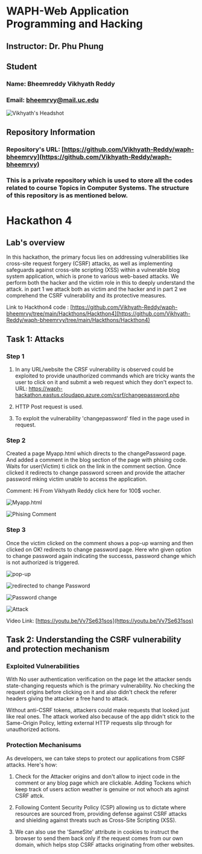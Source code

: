 # WAPH-Web Application Programming and Hacking

## Instructor: Dr. Phu Phung

## Student

### Name: Bheemreddy Vikhyath Reddy
### Email: bheemrvy@mail.uc.edu

![Vikhyath's Headshot](images/fig1.jpg)

## Repository Information
### Repository's URL: [https://github.com/Vikhyath-Reddy/waph-bheemrvy](https://github.com/Vikhyath-Reddy/waph-bheemrvy)
### This is a private repository which is used to store all the codes related to course Topics in Computer Systems. The structure of this repository is as mentioned below.

# Hackathon 4 

## Lab's overview

In this hackathon, the primary focus lies on addressing vulnerabilities like cross-site request forgery (CSRF) attacks, as well as implementing safeguards against cross-site scripting (XSS) within a vulnerable blog system application, which is prone to various web-based attacks. We perform both the hacker and the victim role in this to deeply understand the attack. in part 1 we attack both as victim and the hacker and in part 2 we comprehend the CSRF vulnerability and its protective measures.

Link to Hackthon4 code : [https://github.com/Vikhyath-Reddy/waph-bheemrvy/tree/main/Hackthons/Hackthon4](https://github.com/Vikhyath-Reddy/waph-bheemrvy/tree/main/Hackthons/Hackthon4)

## Task 1: Attacks

### Step 1 

1) In any URL/website the CRSF vulnerability is observed could be exploited to provide unauthorized commands which are tricky wants the user to click on it and submit a web request which they don't expect to.
URL: https://waph-hackathon.eastus.cloudapp.azure.com/csrf/changepassword.php

2) HTTP Post request is used.

3) To exploit the vulnerability 'changepassword' filed in the page used in request.

### Step 2

Created a page Myapp.html which directs to the changePassword page. And added a comment in the blog section of the page with phising code. Waits for user(Victim) ti click on the link in the comment section. Once clicked it redirects to change password screen and provide the attacher password mking victim unable to access the application.

Comment: Hi From Vikhyath Reddy <a onclick="windows.location='http://localhost/Myapp.html'">click here for 100$ vocher.</a>

![Myapp.html](images/figure1.jpeg) 

![Phising Comment](images/figure2.jpeg) 

### Step 3

Once the victim clicked on the comment shows a pop-up warning and then clicked on OK! redirects to change password page. Here whn given option to change password again indicating the successs, password change which is not authorized is triggered.

![pop-up](images/figure3.jpeg) 

![redirected to change Password](images/figure4.jpeg)

![Password change](images/figure5.jpeg)

![Attack](images/figure6.jpeg)

Video Link: [https://youtu.be/Vv7Se631sos](https://youtu.be/Vv7Se631sos)

## Task 2: Understanding the CSRF vulnerability and protection mechanism 

### Exploited Vulnerabilities

With No user authentication verification on the page let the attacker sends state-changing requests which is the primary vulnerability. No checking the request origins before clicking on it and also didn't check the referer headers giving the attacker a free hand to attack.

Without anti-CSRF tokens, attackers could make requests that looked just like real ones. The attack worked also because of the app didn't stick to the Same-Origin Policy, letting external HTTP requests slip through for unauthorized actions.

### Protection Mechanisums

As developers, we can take steps to protect our applications from CSRF attacks. Here's how:

1) Check for the Attacker origins and don't allow to inject code in the comment or any blog page which are clickable. Adding Tockens which keep track of users action weather is genuine or not whoch ats aginst CSRF attck.

2) Following Content Security Policy (CSP) allowing us to dictate where resources are sourced from, providing defense against CSRF attacks and shielding against threats such as Cross-Site Scripting (XSS).

3) We can also use the 'SameSite' attribute in cookies to instruct the browser to send them back only if the request comes from our own domain, which helps stop CSRF attacks originating from other websites.

